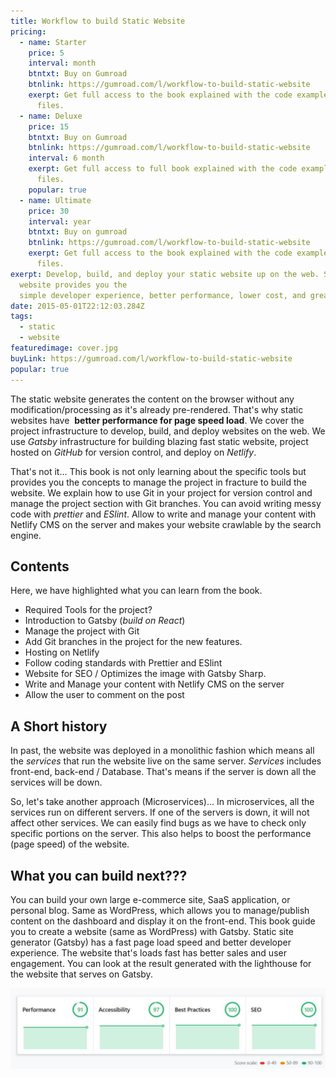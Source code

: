 ```yaml
---
title: Workflow to build Static Website
pricing:
  - name: Starter
    price: 5
    interval: month
    btntxt: Buy on Gumroad
    btnlink: https://gumroad.com/l/workflow-to-build-static-website
    exerpt: Get full access to the book explained with the code example and project
      files.
  - name: Deluxe
    price: 15
    btntxt: Buy on Gumroad
    btnlink: https://gumroad.com/l/workflow-to-build-static-website
    interval: 6 month
    exerpt: Get full access to full book explained with the code example and project
      files.
    popular: true
  - name: Ultimate
    price: 30
    interval: year
    btntxt: Buy on gumroad
    btnlink: https://gumroad.com/l/workflow-to-build-static-website
    exerpt: Get full access to the book explained with the code example and project
      files.
exerpt: Develop, build, and deploy your static website up on the web. Static
  website provides you the
  simple developer experience, better performance, lower cost, and greater scalability.
date: 2015-05-01T22:12:03.284Z
tags:
  - static
  - website
featuredimage: cover.jpg
buyLink: https://gumroad.com/l/workflow-to-build-static-website
popular: true
---
```

The static website generates the content on the browser without any modification/processing as it's already pre-rendered. That's why static websites have  **better performance for page speed load**. We cover the project infrastructure to develop, build, and deploy websites on the web. We use *Gatsby* infrastructure for building blazing fast static website, project hosted on *GitHub* for version control, and deploy on *Netlify*.

That's not it... This book is not only learning about the specific tools but provides you the concepts to manage the project in fracture to build the website. We explain how to use Git in your project for version control and manage the project section with Git branches. You can avoid writing messy code with *prettier* and *ESlint*. Allow to write and manage your content with Netlify CMS on the server and makes your website crawlable by the search engine.

## Contents

Here, we have highlighted what you can learn from the book.

* Required Tools for the project?
* Introduction to Gatsby (*build on React*)
* Manage the project with Git
* Add Git branches in the project for the new features.
* Hosting on Netlify
* Follow coding standards with Prettier and ESlint
* Website for SEO / Optimizes the image with Gatsby Sharp.
* Write and Manage your content with Netlify CMS on the server
* Allow the user to comment on the post

## A Short history

In past, the website was deployed in a monolithic fashion which means all the *services* that run the website live on the same server. *Services* includes front-end, back-end / Database. That's means if the server is down all the services will be down.

So, let's take another approach (Microservices)... In microservices, all the services run on different servers. If one of the servers is down, it will not affect other services. We can easily find bugs as we have to check only specific portions on the server. This also helps to boost the performance (page speed) of the website.

## What you can build next???

You can build your own large e-commerce site, SaaS application, or personal blog. Same as WordPress, which allows you to manage/publish content on the dashboard and display it on the front-end. This book guide you to create a website (same as WordPress) with Gatsby. Static site generator (Gatsby) has a fast page load speed and better developer experience. The website that's loads fast has better sales and user engagement. You can look at the result generated with the lighthouse for the website that serves on Gatsby.

![](lighthouse-measure.jpg)